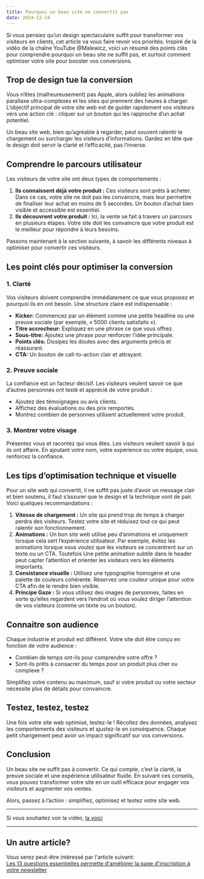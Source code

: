 ```yaml
---
title: Pourquoi un beau site ne convertit pas
date: 2024-12-14
---
```

Si vous pensiez qu’un design spectaculaire suffit pour transformer vos visiteurs en clients, cet article va vous faire revoir vos priorités. Inspiré de la vidéo de la chaîne YouTube @Malewicz, voici un résumé des points clés pour comprendre pourquoi un beau site ne suffit pas, et surtout comment optimiser votre site pour booster vos conversions.

## Trop de design tue la conversion

Vous n’êtes (malheureusement) pas Apple, alors oubliez les animations parallaxe ultra-complexes et les sites qui prennent des heures à charger. L’objectif principal de votre site web est de guider rapidement vos visiteurs vers une action clé : cliquer sur un bouton qui les rapproche d’un achat potentiel.

Un beau site web, bien qu’agréable à regarder, peut souvent ralentir le chargement ou surcharger les visiteurs d’informations. Gardez en tête que le design doit servir la clarté et l’efficacité, pas l’inverse.

## Comprendre le parcours utilisateur

Les visiteurs de votre site ont deux types de comportements :

1. **Ils connaissent déjà votre produit :** Ces visiteurs sont prêts à acheter. Dans ce cas, votre site ne doit pas les convaincre, mais leur permettre de finaliser leur achat en moins de 5 secondes. Un bouton d’achat bien visible et accessible est essentiel.
2. **Ils découvrent votre produit :** Ici, la vente se fait à travers un parcours en plusieurs étapes. Votre site doit les convaincre que votre produit est le meilleur pour répondre à leurs besoins.

Passons maintenant à la section suivante, à savoir les différents niveaux à optimiser pour convertir ces visiteurs.

## Les point clés pour optimiser la conversion

### 1. Clarté

Vos visiteurs doivent comprendre immédiatement ce que vous proposez et pourquoi ils en ont besoin. Une structure claire est indispensable :

- **Kicker:** Commencez par un élément comme une petite headline ou une preuve sociale (par exemple, « 5000 clients satisfaits »).
- **Titre accrocheur:** Expliquez en une phrase ce que vous offrez.
- **Sous-titre:** Ajoutez une phrase pour renforcer l’idée principale.
- **Points clés:** Dissipez les doutes avec des arguments précis et réassurant.
- **CTA:** Un bouton de call-to-action clair et attrayant.

### 2. Preuve sociale

La confiance est un facteur décisif. Les visiteurs veulent savoir ce que d’autres personnes ont testé et apprécié de votre produit :

- Ajoutez des témoignages ou avis clients.
- Affichez des évaluations ou des prix remportés.
- Montrez combien de personnes utilisent actuellement votre produit.

### 3. Montrer votre visage

Présentez vous et racontez qui vous êtes. Les visiteurs veulent savoir à qui ils ont affaire. En ajoutant votre nom, votre expérience ou votre équipe, vous renforcez la confiance.

## Les tips d’optimisation technique et visuelle

Pour un site web qui convertit, il ne suffit pas juste d’avoir un message clair et bien soutenu, il faut s’assurer que le design et la technique vont de pair. Voici quelques recommandations :

1. **Vitesse de chargement :**
Un site qui prend trop de temps à charger perdra des visiteurs. Testez votre site et réduisez tout ce qui peut ralentir son fonctionnement.
2. **Animations :**
Un bon site web utilise peu d’animations et uniquement lorsque cela sert l’expérience utilisateur. Par exemple, évitez les animations lorsque vous voulez que les visiteurs se concentrent sur un texte ou un CTA. Toutefois Une petite animation subtile dans le header peut capter l’attention et orienter les visiteurs vers les éléments importants.
3. **Consistance visuelle :**
Utilisez une typographie homogène et une palette de couleurs cohérente. Réservez une couleur unique pour votre CTA afin de le rendre bien visible.
4. **Principe Gaze :**
Si vous utilisez des images de personnes, faites en sorte qu’elles regardent vers l’endroit où vous voulez diriger l’attention de vos visiteurs (comme un texte ou un bouton).

## Connaitre son audience

Chaque industrie et produit est différent. Votre site doit être conçu en fonction de votre audience :

- Combien de temps ont-ils pour comprendre votre offre ?
- Sont-ils prêts à consacrer du temps pour un produit plus cher ou complexe ?

Simplifiez votre contenu au maximum, sauf si votre produit ou votre secteur nécessite plus de détails pour convaincre.

## Testez, testez, testez

Une fois votre site web optimisé, testez-le ! Récoltez des données, analysez les comportements des visiteurs et ajustez-le en conséquence. Chaque petit changement peut avoir un impact significatif sur vos conversions.

## Conclusion

Un beau site ne suffit pas à convertir. Ce qui compte, c’est la clarté, la preuve sociale et une expérience utilisateur fluide. En suivant ces conseils, vous pouvez transformer votre site en un outil efficace pour engager vos visiteurs et augmenter vos ventes. 

Alors, passez à l’action : simplifiez, optimisez et testez votre site web.
<hr>

Si vous souhaitez voir la vidéo,
<a href="https://youtu.be/Toonu-cTE60?si=pzX-cf1ITESF1TG8" target="_blank">la voici</a>
<hr>

## Un autre article?

Vous serez peut-être intéressé par l'article suivant:
<br>
[Les 13 questions essentielles permette d'améliorer la page d'inscription à votre newsletter](/articles/questions-newsletter)